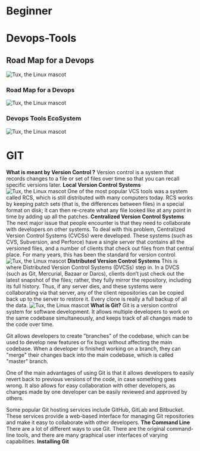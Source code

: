 # Beginner
# Devops-Tools
## Road Map for a Devops
![Tux, the Linux mascot](/Beginner-/IMAGES/Devops-roadMap.png)
### Road Map for a Devops
![Tux, the Linux mascot](/Beginner-/IMAGES/devops-roadmap2.png)
### Devops Tools EcoSystem
![Tux, the Linux mascot](/Beginner-/IMAGES/devops-tools-ecosystem.png)


# **GIT**

**What is meant by Version Control ?**
Version control is a system that records changes to a file or set of files over time 
so that you can recall specific versions later.
**Local Version Control Systems**
![Tux, the Linux mascot](/Beginner-/IMAGES/localversioncontrol.png)
One of the most popular VCS tools was a system called RCS, which is still distributed with many
computers today. RCS works by keeping patch sets (that is, the differences between files) in a special
format on disk; it can then re-create what any file looked like at any point in time by adding up all
the patches.
**Centralized Version Control Systems**
The next major issue that people encounter is that they need to collaborate with developers on
other systems. To deal with this problem, Centralized Version Control Systems (CVCSs) were
developed. These systems (such as CVS, Subversion, and Perforce) have a single server that contains
all the versioned files, and a number of clients that check out files from that central place. For many
years, this has been the standard for version control.
![Tux, the Linux mascot](/Beginner-/IMAGES/centralizedversioncontrol.png)
**Distributed Version Control Systems**
This is where Distributed Version Control Systems (DVCSs) step in. In a DVCS (such as Git, Mercurial,
Bazaar or Darcs), clients don’t just check out the latest snapshot of the files; rather, they fully
mirror the repository, including its full history. Thus, if any server dies, and these systems were
collaborating via that server, any of the client repositories can be copied back up to the server to
restore it. Every clone is really a full backup of all the data.
![Tux, the Linux mascot](/Beginner-/IMAGES/distributedversioncontrol.png)
**What is Git?**
Git is a version control system for software development. It allows multiple developers to work on the same codebase simultaneously, and keeps track of all changes made to the code over time.

Git allows developers to create "branches" of the codebase, which can be used to develop new features or fix bugs without affecting the main codebase. When a developer is finished working on a branch, they can "merge" their changes back into the main codebase, which is called "master" branch.

One of the main advantages of using Git is that it allows developers to easily revert back to previous versions of the code, in case something goes wrong. It also allows for easy collaboration with other developers, as changes made by one developer can be easily reviewed and approved by others.

Some popular Git hosting services include GitHub, GitLab and Bitbucket. These services provide a web-based interface for managing Git repositories and make it easy to collaborate with other developers.
**The Command Line**
There are a lot of different ways to use Git. There are the original command-line tools, and there
are many graphical user interfaces of varying capabilities.
**Installing Git**

